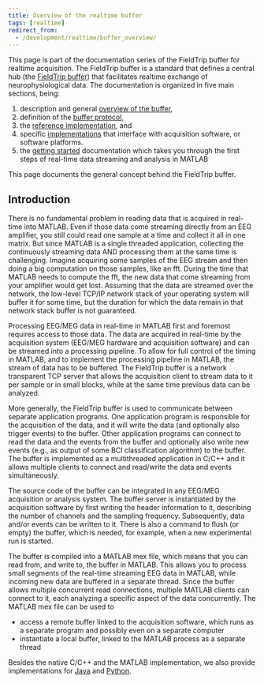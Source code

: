 ```yaml
---
title: Overview of the realtime buffer
tags: [realtime]
redirect_from:
  - /development/realtime/buffer_overview/
---
```


This page is part of the documentation series of the FieldTrip buffer for realtime acquisition. The FieldTrip buffer is a standard that defines a central hub (the [FieldTrip buffer](/development/realtime)) that facilitates realtime exchange of neurophysiological data. The documentation is organized in five main sections, being:

1.  description and general [overview of the buffer](/development/realtime/buffer),
2.  definition of the [buffer protocol](/development/realtime/buffer_protocol),
3.  the [reference implementation](/development/realtime/reference_implementation), and
4.  specific [implementations](/development/realtime/implementation) that interface with acquisition software, or software platforms.
5.  the [getting started](/getting_started/realtime/bci) documentation which takes you through the first steps of real-time data streaming and analysis in MATLAB

This page documents the general concept behind the FieldTrip buffer.

## Introduction

There is no fundamental problem in reading data that is acquired in real-time into MATLAB. Even if those data come streaming directly from an EEG amplifier, you still could read one sample at a time and collect it all in one matrix. But since MATLAB is a single threaded application, collecting the continuously streaming data AND processing them at the same time is challenging. Imagine acquiring some samples of the EEG stream and then doing a big computation on those samples, like an fft. During the time that MATLAB needs to compute the fft, the new data that come streaming from your amplifier would get lost. Assuming that the data are streamed over the network, the low-level TCP/IP network stack of your operating system will buffer it for some time, but the duration for which the data remain in that network stack buffer is not guaranteed.

Processing EEG/MEG data in real-time in MATLAB first and foremost requires access to those data. The data are acquired in real-time by the acquisition system (EEG/MEG hardware and acquisition software) and can be streamed into a processing pipeline. To allow for full control of the timing in MATLAB, and to implement the processing pipeline in MATLAB, the stream of data has to be buffered. The FieldTrip buffer is a network transparent TCP server that allows the acquisition client to stream data to it per sample or in small blocks, while at the same time previous data can be analyzed.

More generally, the FieldTrip buffer is used to communicate between separate application programs. One application program is responsible for the acquisition of the data, and it will write the data (and optionally also trigger events) to the buffer. Other application programs can connect to read the data and the events from the buffer and optionally also write new events (e.g., as output of some BCI classification algorithm) to the buffer. The buffer is implemented as a multithreaded application in C/C++ and it allows multiple clients to connect and read/write the data and events simultaneously.

The source code of the buffer can be integrated in any EEG/MEG acquisition or analysis system. The buffer server is instantiated by the acquisition software by first writing the header information to it, describing the number of channels and the sampling frequency. Subsequently, data and/or events can be written to it. There is also a command to flush (or empty) the buffer, which is needed, for example, when a new experimental run is started.

The buffer is compiled into a MATLAB mex file, which means that you can read from, and write to, the buffer in MATLAB. This allows you to process small segments of the real-time streaming EEG data in MATLAB, while incoming new data are buffered in a separate thread. Since the buffer allows multiple concurrent read connections, multiple MATLAB clients can connect to it, each analyzing a specific aspect of the data concurrently. The MATLAB mex file can be used to

- access a remote buffer linked to the acquisition software, which runs as a separate program and possibly even on a separate computer
- instantiate a local buffer, linked to the MATLAB process as a separate thread

Besides the native C/C++ and the MATLAB implementation, we also provide implementations for [Java](/development/realtime/buffer_java) and [Python](/development/realtime/buffer_python).
